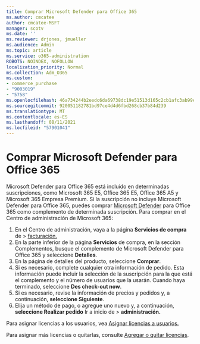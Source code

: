 ```yaml
---
title: Comprar Microsoft Defender para Office 365
ms.author: cmcatee
author: cmcatee-MSFT
manager: scotv
ms.date: ''
ms.reviewer: drjones, jmueller
ms.audience: Admin
ms.topic: article
ms.service: o365-administration
ROBOTS: NOINDEX, NOFOLLOW
localization_priority: Normal
ms.collection: Adm_O365
ms.custom:
- commerce_purchase
- "9003019"
- "5758"
ms.openlocfilehash: 46a734244b2eedc6da69738dc19e51513d165c2cb1afc3ab99e91a856e20f674
ms.sourcegitcommit: 920051182781bd97ce4d4d6fbd268cb37b84d239
ms.translationtype: MT
ms.contentlocale: es-ES
ms.lasthandoff: 08/11/2021
ms.locfileid: "57901041"
---
```

# <a name="purchase-microsoft-defender-for-office-365"></a>Comprar Microsoft Defender para Office 365

Microsoft Defender para Office 365 está incluido en determinadas suscripciones, como Microsoft 365 E5, Office 365 E5, Office 365 A5 y Microsoft 365 Empresa Premium. Si la suscripción no incluye Microsoft Defender para Office 365, puedes comprar [Microsoft Defender](https://docs.microsoft.com/microsoft-365/security/office-365-security/office-365-atp) para Office 365 como complemento de determinada suscripción. Para comprar en el Centro de administración de Microsoft 365:

1. En el Centro de administración, vaya a la página **Servicios de compra** de  >  [facturación.](https://go.microsoft.com/fwlink/p/?linkid=868433)
2. En la parte inferior de la  página **Servicios** de compra, en la sección Complementos, busque el complemento de Microsoft Defender para Office 365 y seleccione **Detalles**.
3. En la página de detalles del producto, seleccione **Comprar**.
4. Si es necesario, complete cualquier otra información de pedido. Esta información puede incluir la selección de la suscripción para la que está el complemento y el número de usuarios que la usarán. Cuando haya terminado, seleccione **Des check-out now**.
5. Si es necesario, revise la información de precios y pedidos y, a continuación, **seleccione Siguiente**.
6. Elija un método de pago, o agregue uno nuevo y, a continuación, **seleccione Realizar pedido** Ir a inicio de  >  **administración.**

Para asignar licencias a los usuarios, vea [Asignar licencias a usuarios.](https://docs.microsoft.com/microsoft-365/admin/manage/assign-licenses-to-users)

Para asignar más licencias o quitarlas, consulte [Agregar o quitar licencias](https://docs.microsoft.com/microsoft-365/commerce/licenses/buy-licenses#buy-or-remove-licenses-for-your-business-subscription).